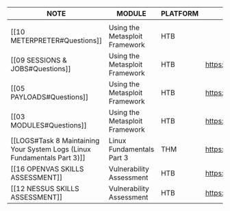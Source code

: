 
| NOTE                                                                     | MODULE                         | PLATFORM | LINK TO LAB                                            |
| ------------------------------------------------------------------------ | ------------------------------ | -------- | ------------------------------------------------------ |
|                                                                          |                                |          |                                                        |
| [[10 METERPRETER#Questions]]                                             | Using the Metasploit Framework | HTB      |                                                        |
| [[09 SESSIONS & JOBS#Questions]]                                         | Using the Metasploit Framework | HTB      | https://academy.hackthebox.com/module/39/section/415   |
| [[05 PAYLOADS#Questions]]                                                | Using the Metasploit Framework | HTB      | https://academy.hackthebox.com/module/39/section/407   |
| [[03 MODULES#Questions]]                                                 | Using the Metasploit Framework | HTB      | https://academy.hackthebox.com/module/39/section/404   |
| [[LOGS#Task 8 Maintaining Your System Logs (Linux Fundamentals Part 3)]] | Linux Fundamentals Part 3      | THM      | https://tryhackme.com/room/linuxfundamentalspart3      |
| [[16 OPENVAS SKILLS ASSESSMENT]]                                         | Vulnerability Assessment       | HTB      | https://academy.hackthebox.com/module/108/section/1516 |
| [[12 NESSUS SKILLS ASSESSMENT]]                                          | Vulnerability Assessment       | HTB      | https://academy.hackthebox.com/module/108/section/1233 |
